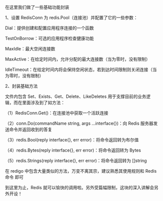 在这里我们做了一些基础功能封装

1、设置 RedisConn 为 redis.Pool（连接池）并配置了它的一些参数：

Dial：提供创建和配置应用程序连接的一个函数

TestOnBorrow：可选的应用程序检查健康功能

MaxIdle：最大空闲连接数

MaxActive：在给定时间内，允许分配的最大连接数（当为零时，没有限制）

IdleTimeout：在给定时间内将会保持空闲状态，若到达时间限制则关闭连接（当为零时，没有限制）

2、封装基础方法

文件内包含 Set、Exists、Get、Delete、LikeDeletes 用于支撑目前的业务逻辑，而在里面涉及到了如方法：

（1）RedisConn.Get()：在连接池中获取一个活跃连接

（2）conn.Do(commandName string, args ...interface{})：向 Redis 服务器发送命令并返回收到的答复

（3）redis.Bool(reply interface{}, err error)：将命令返回转为布尔值

（4）redis.Bytes(reply interface{}, err error)：将命令返回转为 Bytes

（5）redis.Strings(reply interface{}, err error)：将命令返回转为 []string

在 redigo 中包含大量类似的方法，万变不离其宗，建议熟悉其使用规则和 Redis 命令 即可

到这里为止，Redis 就可以愉快的调用啦。另外受篇幅限制，这块的深入讲解会另外开设！

